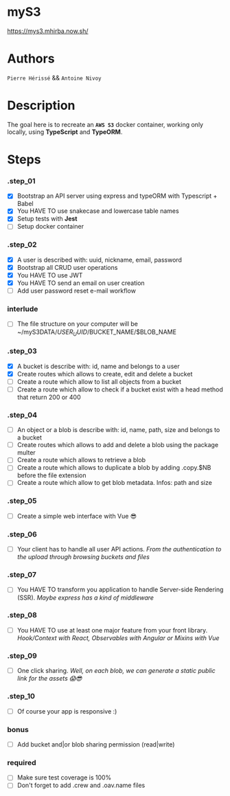 # myS3
https://mys3.mhirba.now.sh/

# Authors 
`Pierre Hérissé` && `Antoine Nivoy`

# Description
The goal here is to recreate an **`AWS S3`** docker container, working only locally, using **TypeScript** and **TypeORM**.

# Steps
### .step_01
- [X] Bootstrap an API server using express and typeORM with Typescript + Babel
- [X] You HAVE TO use snakecase and lowercase table names
- [X] Setup tests with **Jest**
- [ ] Setup docker container

### .step_02
- [X] A user is described with: uuid, nickname, email, password
- [X] Bootstrap all CRUD user operations
- [x] You HAVE TO use JWT
- [x] You HAVE TO send an email on user creation
- [ ] Add user password reset e-mail workflow

### interlude
- [ ] The file structure on your computer will be ~/myS3DATA/$USER_UUID/$BUCKET_NAME/$BLOB_NAME

### .step_03
- [X] A bucket is describe with: id, name and belongs to a user
- [X] Create routes which allows to create, edit and delete a bucket
- [ ] Create a route which allow to list all objects from a bucket
- [ ] Create a route which allow to check if a bucket exist with a head method that return 200 or 400

### .step_04
- [ ] An object or a blob is describe with: id, name, path, size and belongs to a bucket
- [ ] Create routes which allows to add and delete a blob using the package multer
- [ ] Create a route which allows to retrieve a blob
- [ ] Create a route which allows to duplicate a blob by adding .copy.$NB before the file extension
- [ ] Create a route which allow to get blob metadata. Infos: path and size

### .step_05
- [ ] Create a simple web interface with Vue 😎

### .step_06
- [ ] Your client has to handle all user API actions. _From the authentication to the upload through browsing buckets and files_

### .step_07
- [ ] You HAVE TO transform you application to handle Server-side Rendering (SSR). _Maybe express has a kind of middleware_

### .step_08
- [ ] You HAVE TO use at least one major feature from your front library. _Hook/Context with React, Observables with Angular or Mixins with Vue_

### .step_09
- [ ] One click sharing. _Well, on each blob, we can generate a static public link for the assets 😱😎_ 

### .step_10
- [ ] Of course your app is responsive :)

### bonus
- [ ] Add bucket and|or blob sharing permission (read|write)

### required
- [ ] Make sure test coverage is 100%
- [ ] Don't forget to add .crew and .oav.name files
